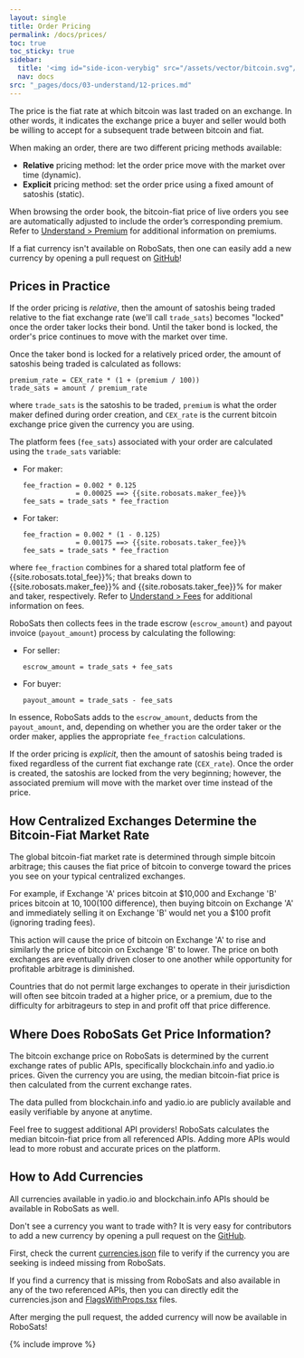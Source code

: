 ```yaml
---
layout: single
title: Order Pricing
permalink: /docs/prices/
toc: true
toc_sticky: true
sidebar:
  title: '<img id="side-icon-verybig" src="/assets/vector/bitcoin.svg"/>Prices'
  nav: docs
src: "_pages/docs/03-understand/12-prices.md"
---
```


The price is the fiat rate at which bitcoin was last traded on an exchange. In other words, it indicates the exchange price a buyer and seller would both be willing to accept for a subsequent trade between bitcoin and fiat.

When making an order, there are two different pricing methods available:
* **Relative** pricing method: let the order price move with the market over time (dynamic).
* **Explicit** pricing method: set the order price using a fixed amount of satoshis (static).

When browsing the order book, the bitcoin-fiat price of live orders you see are automatically adjusted to include the order’s corresponding premium. Refer to [Understand > Premium](https://learn.robosats.com/docs/premium/) for additional information on premiums.

If a fiat currency isn't available on RoboSats, then one can easily add a new currency by opening a pull request on [GitHub](https://github.com/Reckless-Satoshi/robosats)!

## **Prices in Practice**

If the order pricing is *relative*, then the amount of satoshis being traded relative to the fiat exchange rate (we'll call `trade_sats`) becomes "locked" once the order taker locks their bond. Until the taker bond is locked, the order's price continues to move with the market over time.

Once the taker bond is locked for a relatively priced order, the amount of satoshis being traded is calculated as follows:

````
premium_rate = CEX_rate * (1 + (premium / 100))
trade_sats = amount / premium_rate
````

where `trade_sats` is the satoshis to be traded, `premium` is what the order maker defined during order creation, and `CEX_rate` is the current bitcoin exchange price given the currency you are using.

The platform fees (`fee_sats`) associated with your order are calculated using the `trade_sats` variable:
* For maker:
  ````
  fee_fraction = 0.002 * 0.125
               = 0.00025 ==> {{site.robosats.maker_fee}}%
  fee_sats = trade_sats * fee_fraction
  ````
* For taker:
  ````
  fee_fraction = 0.002 * (1 - 0.125)
               = 0.00175 ==> {{site.robosats.taker_fee}}%
  fee_sats = trade_sats * fee_fraction
  ````

where `fee_fraction` combines for a shared total platform fee of {{site.robosats.total_fee}}%; that breaks down to {{site.robosats.maker_fee}}% and {{site.robosats.taker_fee}}% for maker and taker, respectively. Refer to [Understand > Fees](https://learn.robosats.com/docs/fees/) for additional information on fees.

RoboSats then collects fees in the trade escrow (`escrow_amount`) and payout invoice (`payout_amount`) process by calculating the following:
* For seller:
  ````
  escrow_amount = trade_sats + fee_sats
  ````
* For buyer:
  ````
  payout_amount = trade_sats - fee_sats
  ````

In essence, RoboSats adds to the `escrow_amount`, deducts from the `payout_amount`, and, depending on whether you are the order taker or the order maker, applies the appropriate `fee_fraction` calculations.

If the order pricing is *explicit*, then the amount of satoshis being traded is fixed regardless of the current fiat exchange rate (`CEX_rate`). Once the order is created, the satoshis are locked from the very beginning; however, the associated premium will move with the market over time instead of the price.

## **How Centralized Exchanges Determine the Bitcoin-Fiat Market Rate**

The global bitcoin-fiat market rate is determined through simple bitcoin arbitrage; this causes the fiat price of bitcoin to converge toward the prices you see on your typical centralized exchanges.

For example, if Exchange 'A' prices bitcoin at $10,000 and Exchange 'B' prices bitcoin at $10,100 ($100 difference), then buying bitcoin on Exchange 'A' and immediately selling it on Exchange 'B' would net you a $100 profit (ignoring trading fees).

This action will cause the price of bitcoin on Exchange 'A' to rise and similarly the price of bitcoin on Exchange 'B' to lower. The price on both exchanges are eventually driven closer to one another while opportunity for profitable arbitrage is diminished.

Countries that do not permit large exchanges to operate in their jurisdiction will often see bitcoin traded at a higher price, or a premium, due to the difficulty for arbitrageurs to step in and profit off that price difference.

## **Where Does RoboSats Get Price Information?**

The bitcoin exchange price on RoboSats is determined by the current exchange rates of public APIs, specifically blockchain.info and yadio.io prices. Given the currency you are using, the median bitcoin-fiat price is then calculated from the current exchange rates.

The data pulled from blockchain.info and yadio.io are publicly available and easily verifiable by anyone at anytime.

Feel free to suggest additional API providers! RoboSats calculates the median bitcoin-fiat price from all referenced APIs. Adding more APIs would lead to more robust and accurate prices on the platform.

## **How to Add Currencies**

All currencies available in yadio.io and blockchain.info APIs should be available in RoboSats as well.

Don't see a currency you want to trade with? It is very easy for contributors to add a new currency by opening a pull request on the [GitHub](https://github.com/Reckless-Satoshi/robosats).

First, check the current [currencies.json](https://github.com/Reckless-Satoshi/robosats/blob/main/frontend/static/assets/currencies.json) file to verify if the currency you are seeking is indeed missing from RoboSats.

If you find a currency that is missing from RoboSats and also available in any of the two referenced APIs, then you can directly edit the currencies.json and [FlagsWithProps.tsx](https://github.com/Reckless-Satoshi/robosats/blob/main/frontend/src/components/FlagWithProps/FlagWithProps.tsx) files.

After merging the pull request, the added currency will now be available in RoboSats!

{% include improve %}
